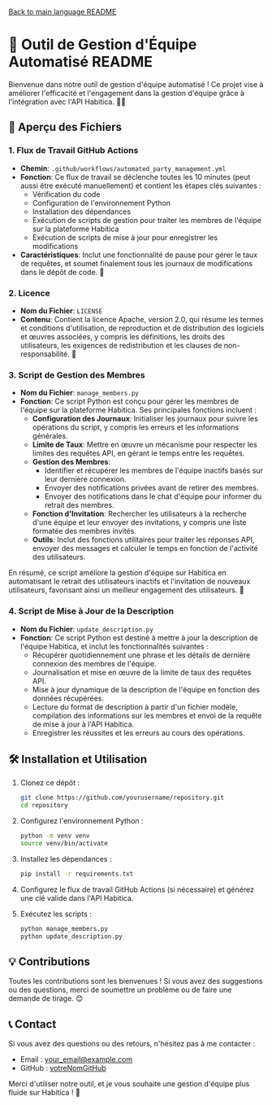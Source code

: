 [Back to main language README](README.md)

# 🥳 Outil de Gestion d'Équipe Automatisé README

Bienvenue dans notre outil de gestion d'équipe automatisé ! Ce projet vise à améliorer l'efficacité et l'engagement dans la gestion d'équipe grâce à l'intégration avec l'API Habitica. 💼✨

## 📁 Aperçu des Fichiers

### 1. Flux de Travail GitHub Actions
- **Chemin**: `.github/workflows/automated_party_management.yml`
- **Fonction**: Ce flux de travail se déclenche toutes les 10 minutes (peut aussi être exécuté manuellement) et contient les étapes clés suivantes :
  - Vérification du code
  - Configuration de l'environnement Python
  - Installation des dépendances
  - Exécution de scripts de gestion pour traiter les membres de l'équipe sur la plateforme Habitica
  - Exécution de scripts de mise à jour pour enregistrer les modifications
- **Caractéristiques**: Inclut une fonctionnalité de pause pour gérer le taux de requêtes, et soumet finalement tous les journaux de modifications dans le dépôt de code. 🔄

### 2. Licence
- **Nom du Fichier**: `LICENSE`
- **Contenu**: Contient la licence Apache, version 2.0, qui résume les termes et conditions d'utilisation, de reproduction et de distribution des logiciels et œuvres associées, y compris les définitions, les droits des utilisateurs, les exigences de redistribution et les clauses de non-responsabilité. 📜

### 3. Script de Gestion des Membres
- **Nom du Fichier**: `manage_members.py`
- **Fonction**: Ce script Python est conçu pour gérer les membres de l'équipe sur la plateforme Habitica. Ses principales fonctions incluent :
  - **Configuration des Journaux**: Initialiser les journaux pour suivre les opérations du script, y compris les erreurs et les informations générales.
  - **Limite de Taux**: Mettre en œuvre un mécanisme pour respecter les limites des requêtes API, en gérant le temps entre les requêtes.
  - **Gestion des Membres**:
    - Identifier et récupérer les membres de l'équipe inactifs basés sur leur dernière connexion.
    - Envoyer des notifications privées avant de retirer des membres.
    - Envoyer des notifications dans le chat d'équipe pour informer du retrait des membres.
  - **Fonction d'Invitation**: Rechercher les utilisateurs à la recherche d'une équipe et leur envoyer des invitations, y compris une liste formatée des membres invités.
  - **Outils**: Inclut des fonctions utilitaires pour traiter les réponses API, envoyer des messages et calculer le temps en fonction de l'activité des utilisateurs.

En résumé, ce script améliore la gestion d'équipe sur Habitica en automatisant le retrait des utilisateurs inactifs et l'invitation de nouveaux utilisateurs, favorisant ainsi un meilleur engagement des utilisateurs. 🎉

### 4. Script de Mise à Jour de la Description
- **Nom du Fichier**: `update_description.py`
- **Fonction**: Ce script Python est destiné à mettre à jour la description de l'équipe Habitica, et inclut les fonctionnalités suivantes :
  - Récupérer quotidiennement une phrase et les détails de dernière connexion des membres de l'équipe.
  - Journalisation et mise en œuvre de la limite de taux des requêtes API.
  - Mise à jour dynamique de la description de l'équipe en fonction des données récupérées.
  - Lecture du format de description à partir d'un fichier modèle, compilation des informations sur les membres et envoi de la requête de mise à jour à l'API Habitica.
  - Enregistrer les réussites et les erreurs au cours des opérations.

## 🛠️ Installation et Utilisation

1. Clonez ce dépôt :
   ```bash
   git clone https://github.com/yourusername/repository.git
   cd repository
   ```

2. Configurez l'environnement Python :
   ```bash
   python -m venv venv
   source venv/bin/activate
   ```

3. Installez les dépendances :
   ```bash
   pip install -r requirements.txt
   ```

4. Configurez le flux de travail GitHub Actions (si nécessaire) et générez une clé valide dans l'API Habitica.

5. Exécutez les scripts :
   ```bash
   python manage_members.py
   python update_description.py
   ```

## 💡 Contributions

Toutes les contributions sont les bienvenues ! Si vous avez des suggestions ou des questions, merci de soumettre un problème ou de faire une demande de tirage. 😊

## 📞 Contact

Si vous avez des questions ou des retours, n'hésitez pas à me contacter :
- Email : your_email@example.com
- GitHub : [votreNomGitHub](https://github.com/yourusername)

Merci d'utiliser notre outil, et je vous souhaite une gestion d'équipe plus fluide sur Habitica ! 🎊
